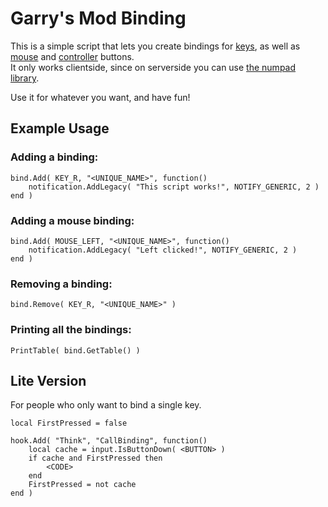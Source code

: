# Garry's Mod Binding
This is a simple script that lets you create bindings for [keys](https://wiki.garrysmod.com/page/Enums/KEY), as well as [mouse](https://wiki.garrysmod.com/page/Enums/MOUSE) and [controller](https://wiki.garrysmod.com/page/Enums/JOYSTICK) buttons.  
It only works clientside, since on serverside you can use [the numpad library](http://wiki.garrysmod.com/page/Category:numpad).

Use it for whatever you want, and have fun!

## Example Usage
### Adding a binding:
```
bind.Add( KEY_R, "<UNIQUE_NAME>", function()
    notification.AddLegacy( "This script works!", NOTIFY_GENERIC, 2 )
end )
```
### Adding a mouse binding:
```
bind.Add( MOUSE_LEFT, "<UNIQUE_NAME>", function()
    notification.AddLegacy( "Left clicked!", NOTIFY_GENERIC, 2 )
end )
```
### Removing a binding:
```
bind.Remove( KEY_R, "<UNIQUE_NAME>" )
```
### Printing all the bindings:
```
PrintTable( bind.GetTable() )
```

## Lite Version
For people who only want to bind a single key.
```
local FirstPressed = false

hook.Add( "Think", "CallBinding", function()
	local cache = input.IsButtonDown( <BUTTON> )
	if cache and FirstPressed then
		<CODE>
	end
	FirstPressed = not cache
end )
```
